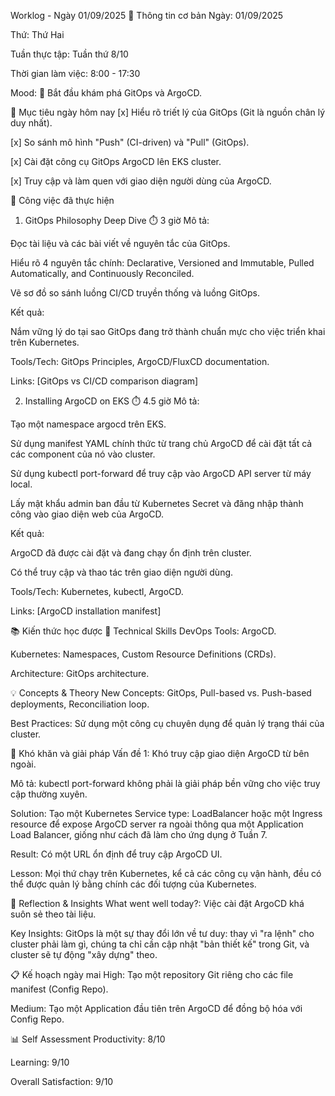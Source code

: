 Worklog - Ngày 01/09/2025
📅 Thông tin cơ bản
Ngày: 01/09/2025

Thứ: Thứ Hai

Tuần thực tập: Tuần thứ 8/10

Thời gian làm việc: 8:00 - 17:30

Mood: 🐙 Bắt đầu khám phá GitOps và ArgoCD.

🎯 Mục tiêu ngày hôm nay
[x] Hiểu rõ triết lý của GitOps (Git là nguồn chân lý duy nhất).

[x] So sánh mô hình "Push" (CI-driven) và "Pull" (GitOps).

[x] Cài đặt công cụ GitOps ArgoCD lên EKS cluster.

[x] Truy cập và làm quen với giao diện người dùng của ArgoCD.

💼 Công việc đã thực hiện
1. GitOps Philosophy Deep Dive ⏱️ 3 giờ
Mô tả:

Đọc tài liệu và các bài viết về nguyên tắc của GitOps.

Hiểu rõ 4 nguyên tắc chính: Declarative, Versioned and Immutable, Pulled Automatically, and Continuously Reconciled.

Vẽ sơ đồ so sánh luồng CI/CD truyền thống và luồng GitOps.

Kết quả:

Nắm vững lý do tại sao GitOps đang trở thành chuẩn mực cho việc triển khai trên Kubernetes.

Tools/Tech: GitOps Principles, ArgoCD/FluxCD documentation.

Links: [GitOps vs CI/CD comparison diagram]

2. Installing ArgoCD on EKS ⏱️ 4.5 giờ
Mô tả:

Tạo một namespace argocd trên EKS.

Sử dụng manifest YAML chính thức từ trang chủ ArgoCD để cài đặt tất cả các component của nó vào cluster.

Sử dụng kubectl port-forward để truy cập vào ArgoCD API server từ máy local.

Lấy mật khẩu admin ban đầu từ Kubernetes Secret và đăng nhập thành công vào giao diện web của ArgoCD.

Kết quả:

ArgoCD đã được cài đặt và đang chạy ổn định trên cluster.

Có thể truy cập và thao tác trên giao diện người dùng.

Tools/Tech: Kubernetes, kubectl, ArgoCD.

Links: [ArgoCD installation manifest]

📚 Kiến thức học được
🔧 Technical Skills
DevOps Tools: ArgoCD.

Kubernetes: Namespaces, Custom Resource Definitions (CRDs).

Architecture: GitOps architecture.

💡 Concepts & Theory
New Concepts: GitOps, Pull-based vs. Push-based deployments, Reconciliation loop.

Best Practices: Sử dụng một công cụ chuyên dụng để quản lý trạng thái của cluster.

🚧 Khó khăn và giải pháp
Vấn đề 1: Khó truy cập giao diện ArgoCD từ bên ngoài.

Mô tả: kubectl port-forward không phải là giải pháp bền vững cho việc truy cập thường xuyên.

Solution: Tạo một Kubernetes Service type: LoadBalancer hoặc một Ingress resource để expose ArgoCD server ra ngoài thông qua một Application Load Balancer, giống như cách đã làm cho ứng dụng ở Tuần 7.

Result: Có một URL ổn định để truy cập ArgoCD UI.

Lesson: Mọi thứ chạy trên Kubernetes, kể cả các công cụ vận hành, đều có thể được quản lý bằng chính các đối tượng của Kubernetes.

💭 Reflection & Insights
What went well today?: Việc cài đặt ArgoCD khá suôn sẻ theo tài liệu.

Key Insights: GitOps là một sự thay đổi lớn về tư duy: thay vì "ra lệnh" cho cluster phải làm gì, chúng ta chỉ cần cập nhật "bản thiết kế" trong Git, và cluster sẽ tự động "xây dựng" theo.

📋 Kế hoạch ngày mai
High: Tạo một repository Git riêng cho các file manifest (Config Repo).

Medium: Tạo một Application đầu tiên trên ArgoCD để đồng bộ hóa với Config Repo.

📊 Self Assessment
Productivity: 8/10

Learning: 9/10

Overall Satisfaction: 9/10